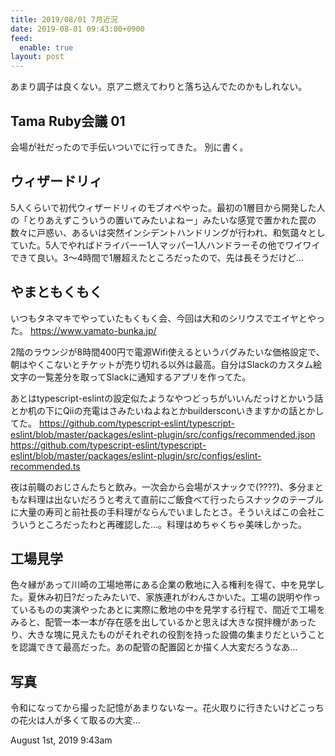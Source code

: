 ```yaml
---
title: 2019/08/01 7月近況
date: 2019-08-01 09:43:00+0900
feed:
  enable: true
layout: post
---
```

<p>あまり調子は良くない。京アニ燃えてわりと落ち込んでたのかもしれない。</p>    <h2>Tama Ruby会議 01</h2>    <p>会場が社だったので手伝いついでに行ってきた。 別に書く。</p>    <h2>ウィザードリィ</h2>    <p>      5人くらいで初代ウィザードリィのモブオペやった。最初の1層目から開発した人の「とりあえずこういうの置いてみたいよねー」みたいな感覚で置かれた罠の数々に戸惑い、あるいは突然インシデントハンドリングが行われ、和気藹々としていた。5人でやればドライバーー1人マッパー1人ハンドラーその他でワイワイできて良い。3〜4時間で1層超えたところだったので、先は長そうだけど…    </p>    <h2>やまともくもく</h2>    <p>      いつもタネマキでやっていたもくもく会、今回は大和のシリウスでエイヤとやった。      <a href="https://www.yamato-bunka.jp/" target="_blank">https://www.yamato-bunka.jp/</a>    </p>    <p>      2階のラウンジが8時間400円で電源Wifi使えるというバグみたいな価格設定で、朝はやくこないとチケットが売り切れる以外は最高。自分はSlackのカスタム絵文字の一覧差分を取ってSlackに通知するアプリを作ってた。    </p>    <p>      あとはtypescript-eslintの設定似たようなやつどっちがいいんだっけとかいう話とか机の下にQiiの充電はさみたいねよねとかbuildersconいきますかの話とかしてた。      <a href="https://github.com/typescript-eslint/typescript-eslint/blob/master/packages/eslint-plugin/src/configs/recommended.json" target="_blank">https://github.com/typescript-eslint/typescript-eslint/blob/master/packages/eslint-plugin/src/configs/recommended.json</a>      <a href="https://github.com/typescript-eslint/typescript-eslint/blob/master/packages/eslint-plugin/src/configs/eslint-recommended.ts" target="_blank">https://github.com/typescript-eslint/typescript-eslint/blob/master/packages/eslint-plugin/src/configs/eslint-recommended.ts</a>    </p>    <p>      夜は前職のおじさんたちと飲み。一次会から会場がスナックで(????)、多分まともな料理は出ないだろうと考えて直前にご飯食べて行ったらスナックのテーブルに大量の寿司と前社長の手料理がならんでいましたとさ。そういえばこの会社こういうところだったわと再確認した…。料理はめちゃくちゃ美味しかった。    </p>    <h2>工場見学</h2>    <p>      色々縁があって川崎の工場地帯にある企業の敷地に入る権利を得て、中を見学した。夏休み初日?だったみたいで、家族連れがわんさかいた。工場の説明や作っているものの実演やったあとに実際に敷地の中を見学する行程で、間近で工場をみると、配管一本一本が存在感を出しているかと思えば大きな撹拌機があったり、大きな塊に見えたものがそれぞれの役割を持った設備の集まりだということを認識できて最高だった。あの配管の配置図とか描く人大変だろうなあ…    </p>    <h2>写真</h2>    <p>      令和になってから撮った記憶があまりないなー。花火取りに行きたいけどこっちの花火は人が多くて取るの大変…    </p>    <div id="footer">      <span id="timestamp"> August 1st, 2019 9:43am </span>    </div>

